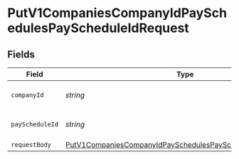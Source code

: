# PutV1CompaniesCompanyIdPaySchedulesPayScheduleIdRequest


## Fields

| Field                                                                                                                                                 | Type                                                                                                                                                  | Required                                                                                                                                              | Description                                                                                                                                           |
| ----------------------------------------------------------------------------------------------------------------------------------------------------- | ----------------------------------------------------------------------------------------------------------------------------------------------------- | ----------------------------------------------------------------------------------------------------------------------------------------------------- | ----------------------------------------------------------------------------------------------------------------------------------------------------- |
| `companyId`                                                                                                                                           | *string*                                                                                                                                              | :heavy_check_mark:                                                                                                                                    | The UUID of the company                                                                                                                               |
| `payScheduleId`                                                                                                                                       | *string*                                                                                                                                              | :heavy_check_mark:                                                                                                                                    | The UUID of the pay schedule                                                                                                                          |
| `requestBody`                                                                                                                                         | [PutV1CompaniesCompanyIdPaySchedulesPayScheduleIdRequestBody](../../models/operations/putv1companiescompanyidpayschedulespayscheduleidrequestbody.md) | :heavy_minus_sign:                                                                                                                                    | N/A                                                                                                                                                   |